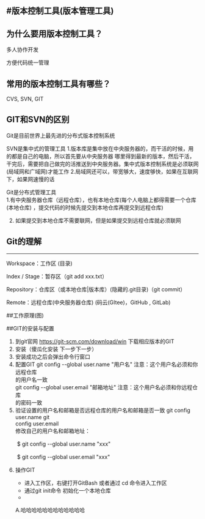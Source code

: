 #版本控制工具(版本管理工具)
--------------
## 为什么要用版本控制工具？
  
  多人协作开发

  方便代码统一管理
  

## 常用的版本控制工具有哪些？

  CVS, SVN, GIT
  

## GIT和SVN的区别

  Git是目前世界上最先进的分布式版本控制系统


  SVN是集中式的管理工具
  1.版本库是集中放在中央服务器的，而干活的时候，用的都是自己的电脑，所以首先要从中央服务器 哪里得到最新的版本，然后干活，干完后，需要把自己做完的活推送到中央服务器。集中式版本控制系统是必须联网(局域网和广域网)才能工作
  2.局域网还可以，带宽够大，速度够快，如果在互联网下，如果网速慢的话  


  Git是分布式管理工具  
  1.有中央服务器仓库（远程仓库），也有本地仓库(每个人电脑上都得需要一个仓库(本地仓库) ，提交代码的时候先提交到本地仓库再提交到远程仓库)     
  
  2. 如果提交到本地仓库不需要联网，但是如果提交到远程仓库就必须联网
  


## Git的理解
-----------------
Workspace：工作区 (目录)

Index / Stage：暂存区（git add xxx.txt） 
  
Repository：仓库区（或本地仓库|版本库）(隐藏的.git目录)（git commit）

Remote：远程仓库(中央服务器仓库) (码云(GItee)，GitHub , GitLab)


##工作原理(图)



##GIT的安装与配置

1. 到git官网 https://git-scm.com/download/win 下载相应版本的GIT
2. 安装（傻瓜化安装 下一步下一步）
3. 安装成功之后会弹出命令行窗口
4. 配置GIT  git config --global user.name "用户名"  注意：这个用户名必须和你远程仓库     
   的用户名一致  
   git config --global user.email "邮箱地址"  注意：这个用户名必须和你远程仓库     
   的密码一致
5. 验证设置的用户名和邮箱是否远程仓库的用户名和邮箱是否一致 git config user.name  git   
   config user.email   
   修改自己的用户名和邮箱地址：

　　$ git config --global user.name "xxx"

　　$ git config --global user.email "xxx"

6. 操作GIT

   * 进入工作区，右键打开GitBash  或者通过 cd 命令进入工作区
   * 通过git init命令 初始化一个本地仓库
   * 
   A.哈哈哈哈哈哈哈哈哈哈哈哈


 
 
  


  
   
